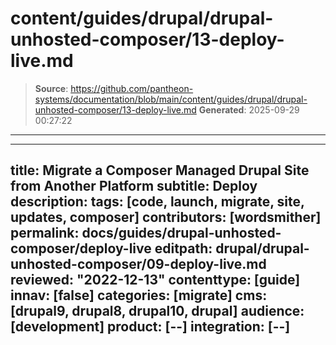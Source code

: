 # content/guides/drupal/drupal-unhosted-composer/13-deploy-live.md

> **Source**: https://github.com/pantheon-systems/documentation/blob/main/content/guides/drupal/drupal-unhosted-composer/13-deploy-live.md
> **Generated**: 2025-09-29 00:27:22

---

---
title: Migrate a Composer Managed Drupal Site from Another Platform
subtitle: Deploy
description: 
tags: [code, launch, migrate, site, updates, composer]
contributors: [wordsmither]
permalink: docs/guides/drupal-unhosted-composer/deploy-live
editpath: drupal/drupal-unhosted-composer/09-deploy-live.md
reviewed: "2022-12-13"
contenttype: [guide]
innav: [false]
categories: [migrate]
cms: [drupal9, drupal8, drupal10, drupal]
audience: [development]
product: [--]
integration: [--]
---

<Partial file="drupal/deploy-using-launch.md" />
